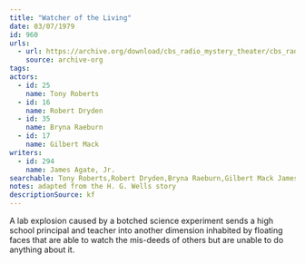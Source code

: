 ```yaml
---
title: "Watcher of the Living"
date: 03/07/1979
id: 960
urls: 
  - url: https://archive.org/download/cbs_radio_mystery_theater/cbs_radio_mystery_theater-0951-1000.zip/cbs_radio_mystery_theater-0951-1000%2Fcbsrmt_0960_watchers_of_the_living.mp3
    source: archive-org
tags: 
actors:  
  - id: 25
    name: Tony Roberts  
  - id: 16
    name: Robert Dryden  
  - id: 35
    name: Bryna Raeburn  
  - id: 17
    name: Gilbert Mack
writers:  
  - id: 294
    name: James Agate, Jr.
searchable: Tony Roberts,Robert Dryden,Bryna Raeburn,Gilbert Mack James Agate, Jr.
notes: adapted from the H. G. Wells story
descriptionSource: kf
---
```

A lab explosion caused by a botched science experiment sends a high school principal and teacher into another dimension inhabited by floating faces that are able to watch the mis-deeds of others but are unable to do anything about it.
